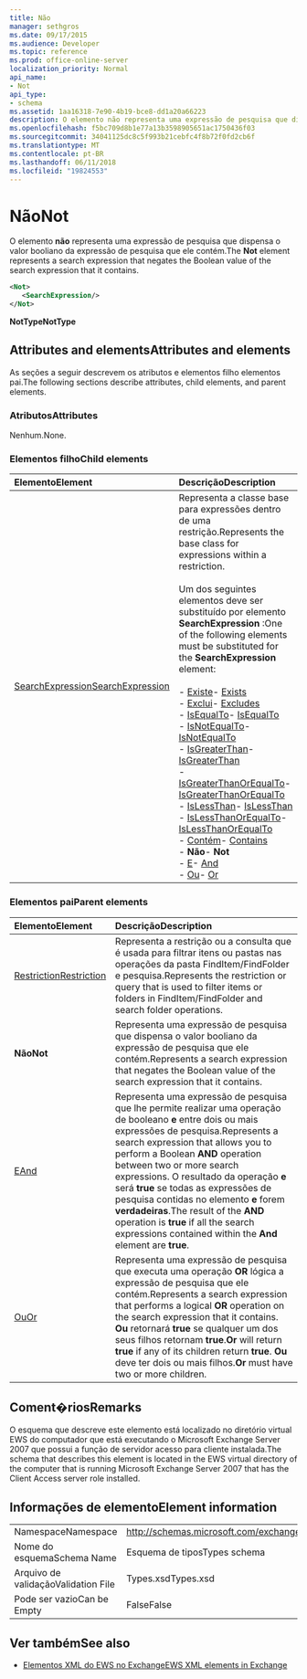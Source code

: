 ```yaml
---
title: Não
manager: sethgros
ms.date: 09/17/2015
ms.audience: Developer
ms.topic: reference
ms.prod: office-online-server
localization_priority: Normal
api_name:
- Not
api_type:
- schema
ms.assetid: 1aa16318-7e90-4b19-bce8-dd1a20a66223
description: O elemento não representa uma expressão de pesquisa que dispensa o valor booliano da expressão de pesquisa que ele contém.
ms.openlocfilehash: f5bc709d8b1e77a13b3598905651ac1750436f03
ms.sourcegitcommit: 34041125dc8c5f993b21cebfc4f8b72f0fd2cb6f
ms.translationtype: MT
ms.contentlocale: pt-BR
ms.lasthandoff: 06/11/2018
ms.locfileid: "19824553"
---
```

# <a name="not"></a><span data-ttu-id="f7859-103">Não</span><span class="sxs-lookup"><span data-stu-id="f7859-103">Not</span></span>

<span data-ttu-id="f7859-104">O elemento **não** representa uma expressão de pesquisa que dispensa o valor booliano da expressão de pesquisa que ele contém.</span><span class="sxs-lookup"><span data-stu-id="f7859-104">The **Not** element represents a search expression that negates the Boolean value of the search expression that it contains.</span></span> 
  
```xml
<Not>
   <SearchExpression/>
</Not>
```

 <span data-ttu-id="f7859-105">**NotType**</span><span class="sxs-lookup"><span data-stu-id="f7859-105">**NotType**</span></span>
## <a name="attributes-and-elements"></a><span data-ttu-id="f7859-106">Attributes and elements</span><span class="sxs-lookup"><span data-stu-id="f7859-106">Attributes and elements</span></span>

<span data-ttu-id="f7859-107">As seções a seguir descrevem os atributos e elementos filho elementos pai.</span><span class="sxs-lookup"><span data-stu-id="f7859-107">The following sections describe attributes, child elements, and parent elements.</span></span>
  
### <a name="attributes"></a><span data-ttu-id="f7859-108">Atributos</span><span class="sxs-lookup"><span data-stu-id="f7859-108">Attributes</span></span>

<span data-ttu-id="f7859-109">Nenhum.</span><span class="sxs-lookup"><span data-stu-id="f7859-109">None.</span></span>
  
### <a name="child-elements"></a><span data-ttu-id="f7859-110">Elementos filho</span><span class="sxs-lookup"><span data-stu-id="f7859-110">Child elements</span></span>

|<span data-ttu-id="f7859-111">**Elemento**</span><span class="sxs-lookup"><span data-stu-id="f7859-111">**Element**</span></span>|<span data-ttu-id="f7859-112">**Descrição**</span><span class="sxs-lookup"><span data-stu-id="f7859-112">**Description**</span></span>|
|:-----|:-----|
|[<span data-ttu-id="f7859-113">SearchExpression</span><span class="sxs-lookup"><span data-stu-id="f7859-113">SearchExpression</span></span>](searchexpression.md) <br/> | <span data-ttu-id="f7859-114">Representa a classe base para expressões dentro de uma restrição.</span><span class="sxs-lookup"><span data-stu-id="f7859-114">Represents the base class for expressions within a restriction.</span></span> <br/><br/><span data-ttu-id="f7859-115">Um dos seguintes elementos deve ser substituído por elemento **SearchExpression** :</span><span class="sxs-lookup"><span data-stu-id="f7859-115">One of the following elements must be substituted for the **SearchExpression** element:</span></span> <br/> <br/><span data-ttu-id="f7859-116">- [Existe](exists.md)</span><span class="sxs-lookup"><span data-stu-id="f7859-116">- [Exists](exists.md)</span></span> <br/><span data-ttu-id="f7859-117">- [Exclui](excludes.md)</span><span class="sxs-lookup"><span data-stu-id="f7859-117">- [Excludes](excludes.md)</span></span> <br/><span data-ttu-id="f7859-118">- [IsEqualTo](isequalto.md)</span><span class="sxs-lookup"><span data-stu-id="f7859-118">- [IsEqualTo](isequalto.md)</span></span> <br/><span data-ttu-id="f7859-119">- [IsNotEqualTo](isnotequalto.md)</span><span class="sxs-lookup"><span data-stu-id="f7859-119">- [IsNotEqualTo](isnotequalto.md)</span></span> <br/><span data-ttu-id="f7859-120">- [IsGreaterThan](isgreaterthan.md)</span><span class="sxs-lookup"><span data-stu-id="f7859-120">- [IsGreaterThan](isgreaterthan.md)</span></span> <br/><span data-ttu-id="f7859-121">- [IsGreaterThanOrEqualTo](isgreaterthanorequalto.md)</span><span class="sxs-lookup"><span data-stu-id="f7859-121">- [IsGreaterThanOrEqualTo](isgreaterthanorequalto.md)</span></span> <br/><span data-ttu-id="f7859-122">- [IsLessThan](islessthan.md)</span><span class="sxs-lookup"><span data-stu-id="f7859-122">- [IsLessThan](islessthan.md)</span></span> <br/><span data-ttu-id="f7859-123">- [IsLessThanOrEqualTo](islessthanorequalto.md)</span><span class="sxs-lookup"><span data-stu-id="f7859-123">- [IsLessThanOrEqualTo](islessthanorequalto.md)</span></span> <br/><span data-ttu-id="f7859-124">- [Contém](contains.md)</span><span class="sxs-lookup"><span data-stu-id="f7859-124">- [Contains](contains.md)</span></span> <br/><span data-ttu-id="f7859-125">- **Não**</span><span class="sxs-lookup"><span data-stu-id="f7859-125">- **Not**</span></span> <br/><span data-ttu-id="f7859-126">- [E](and.md)</span><span class="sxs-lookup"><span data-stu-id="f7859-126">- [And](and.md)</span></span> <br/><span data-ttu-id="f7859-127">- [Ou](or.md)</span><span class="sxs-lookup"><span data-stu-id="f7859-127">- [Or](or.md)</span></span> <br/> |
   
### <a name="parent-elements"></a><span data-ttu-id="f7859-128">Elementos pai</span><span class="sxs-lookup"><span data-stu-id="f7859-128">Parent elements</span></span>

|<span data-ttu-id="f7859-129">**Elemento**</span><span class="sxs-lookup"><span data-stu-id="f7859-129">**Element**</span></span>|<span data-ttu-id="f7859-130">**Descrição**</span><span class="sxs-lookup"><span data-stu-id="f7859-130">**Description**</span></span>|
|:-----|:-----|
|[<span data-ttu-id="f7859-131">Restriction</span><span class="sxs-lookup"><span data-stu-id="f7859-131">Restriction</span></span>](restriction.md) <br/> |<span data-ttu-id="f7859-132">Representa a restrição ou a consulta que é usada para filtrar itens ou pastas nas operações da pasta FindItem/FindFolder e pesquisa.</span><span class="sxs-lookup"><span data-stu-id="f7859-132">Represents the restriction or query that is used to filter items or folders in FindItem/FindFolder and search folder operations.</span></span>  <br/> |
|<span data-ttu-id="f7859-133">**Não**</span><span class="sxs-lookup"><span data-stu-id="f7859-133">**Not**</span></span> <br/> |<span data-ttu-id="f7859-134">Representa uma expressão de pesquisa que dispensa o valor booliano da expressão de pesquisa que ele contém.</span><span class="sxs-lookup"><span data-stu-id="f7859-134">Represents a search expression that negates the Boolean value of the search expression that it contains.</span></span>  <br/> |
|[<span data-ttu-id="f7859-135">E</span><span class="sxs-lookup"><span data-stu-id="f7859-135">And</span></span>](and.md) <br/> |<span data-ttu-id="f7859-136">Representa uma expressão de pesquisa que lhe permite realizar uma operação de booleano **e** entre dois ou mais expressões de pesquisa.</span><span class="sxs-lookup"><span data-stu-id="f7859-136">Represents a search expression that allows you to perform a Boolean **AND** operation between two or more search expressions.</span></span> <span data-ttu-id="f7859-137">O resultado da operação **e** será **true** se todas as expressões de pesquisa contidas no elemento **e** forem **verdadeiras**.</span><span class="sxs-lookup"><span data-stu-id="f7859-137">The result of the **AND** operation is **true** if all the search expressions contained within the **And** element are **true**.</span></span>  <br/> |
|[<span data-ttu-id="f7859-138">Ou</span><span class="sxs-lookup"><span data-stu-id="f7859-138">Or</span></span>](or.md) <br/> |<span data-ttu-id="f7859-139">Representa uma expressão de pesquisa que executa uma operação **OR** lógica a expressão de pesquisa que ele contém.</span><span class="sxs-lookup"><span data-stu-id="f7859-139">Represents a search expression that performs a logical **OR** operation on the search expression that it contains.</span></span> <span data-ttu-id="f7859-140">**Ou** retornará **true** se qualquer um dos seus filhos retornam **true**.</span><span class="sxs-lookup"><span data-stu-id="f7859-140">**Or** will return **true** if any of its children return **true**.</span></span> <span data-ttu-id="f7859-141">**Ou** deve ter dois ou mais filhos.</span><span class="sxs-lookup"><span data-stu-id="f7859-141">**Or** must have two or more children.</span></span>  <br/> |
   
## <a name="remarks"></a><span data-ttu-id="f7859-142">Coment�rios</span><span class="sxs-lookup"><span data-stu-id="f7859-142">Remarks</span></span>

<span data-ttu-id="f7859-143">O esquema que descreve este elemento está localizado no diretório virtual EWS do computador que está executando o Microsoft Exchange Server 2007 que possui a função de servidor acesso para cliente instalada.</span><span class="sxs-lookup"><span data-stu-id="f7859-143">The schema that describes this element is located in the EWS virtual directory of the computer that is running Microsoft Exchange Server 2007 that has the Client Access server role installed.</span></span>
  
## <a name="element-information"></a><span data-ttu-id="f7859-144">Informações de elemento</span><span class="sxs-lookup"><span data-stu-id="f7859-144">Element information</span></span>

|||
|:-----|:-----|
|<span data-ttu-id="f7859-145">Namespace</span><span class="sxs-lookup"><span data-stu-id="f7859-145">Namespace</span></span>  <br/> |http://schemas.microsoft.com/exchange/services/2006/types  <br/> |
|<span data-ttu-id="f7859-146">Nome do esquema</span><span class="sxs-lookup"><span data-stu-id="f7859-146">Schema Name</span></span>  <br/> |<span data-ttu-id="f7859-147">Esquema de tipos</span><span class="sxs-lookup"><span data-stu-id="f7859-147">Types schema</span></span>  <br/> |
|<span data-ttu-id="f7859-148">Arquivo de validação</span><span class="sxs-lookup"><span data-stu-id="f7859-148">Validation File</span></span>  <br/> |<span data-ttu-id="f7859-149">Types.xsd</span><span class="sxs-lookup"><span data-stu-id="f7859-149">Types.xsd</span></span>  <br/> |
|<span data-ttu-id="f7859-150">Pode ser vazio</span><span class="sxs-lookup"><span data-stu-id="f7859-150">Can be Empty</span></span>  <br/> |<span data-ttu-id="f7859-151">False</span><span class="sxs-lookup"><span data-stu-id="f7859-151">False</span></span>  <br/> |
   
## <a name="see-also"></a><span data-ttu-id="f7859-152">Ver também</span><span class="sxs-lookup"><span data-stu-id="f7859-152">See also</span></span>

- [<span data-ttu-id="f7859-153">Elementos XML do EWS no Exchange</span><span class="sxs-lookup"><span data-stu-id="f7859-153">EWS XML elements in Exchange</span></span>](ews-xml-elements-in-exchange.md)

